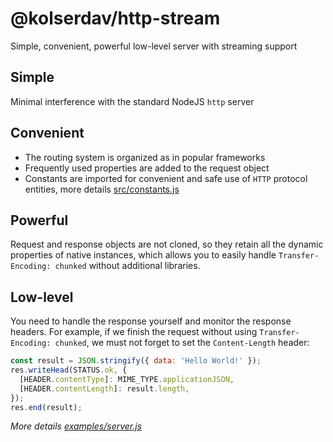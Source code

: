 # @kolserdav/http-stream

Simple, convenient, powerful low-level server with streaming support

## Simple

Minimal interference with the standard NodeJS `http` server

## Convenient

- The routing system is organized as in popular frameworks
- Frequently used properties are added to the request object
- Constants are imported for convenient and safe use of `HTTP` protocol entities, more details [src/constants.js](./src/constants.js)

## Powerful

Request and response objects are not cloned, so they retain all the dynamic properties of native instances, which allows you to easily handle `Transfer-Encoding: chunked` without additional libraries.

## Low-level

You need to handle the response yourself and monitor the response headers. For example, if we finish the request without using `Transfer-Encoding: chunked`, we must not forget to set the `Content-Length` header:

```javascript
const result = JSON.stringify({ data: 'Hello World!' });
res.writeHead(STATUS.ok, {
  [HEADER.contentType]: MIME_TYPE.applicationJSON,
  [HEADER.contentLength]: result.length,
});
res.end(result);
```

_More details [examples/server.js](./examples/server.js)_
